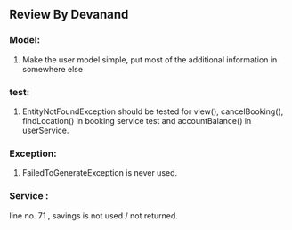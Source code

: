 ## Review By Devanand

### Model:

1. Make the user model simple, put most of the additional information in somewhere else



### test:

1. EntityNotFoundException should be tested for view(), cancelBooking(),  findLocation() in booking service test and  accountBalance() in userService.

### Exception:
1. FailedToGenerateException is never used.

### Service :
line no. 71 , savings is not used / not returned.